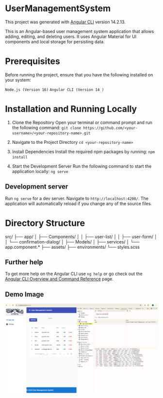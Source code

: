 # UserManagementSystem

This project was generated with [Angular CLI](https://github.com/angular/angular-cli) version 14.2.13.

This is an Angular-based user management system application that allows adding, editing, and deleting users. It uses Angular Material for UI components and local storage for persisting data.

# Prerequisites
Before running the project, ensure that you have the following installed on your system:

`Node.js (Version 16)`
`Angular CLI (Version 14 )`

# Installation and Running Locally
1. Clone the Repository
Open your terminal or command prompt and run the following command:
`git clone https://github.com/<your-username>/<your-repository-name>.git`

2. Navigate to the Project Directory
`cd <your-repository-name>`

3. Install Dependencies
Install the required npm packages by running:
`npm install`

4. Start the Development Server
Run the following command to start the application locally:
`ng serve`


## Development server

Run `ng serve` for a dev server. Navigate to `http://localhost:4200/`. The application will automatically reload if you change any of the source files.


# Directory Structure
src/
├── app/
│   ├── Components/
│   │   ├── user-list/
│   │   ├── user-form/
│   │   └── confirmation-dialog/
│   ├── Models/
│   ├── services/
│   └── app.component.*
├── assets/
├── environments/
└── styles.scss


## Further help

To get more help on the Angular CLI use `ng help` or go check out the [Angular CLI Overview and Command Reference](https://angular.io/cli) page.

## Demo Image
![alt text](src/assets/images/LocalStorageDataList.png)
